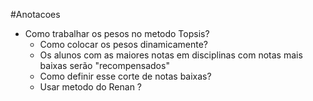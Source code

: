 #Anotacoes
* Como trabalhar os pesos no metodo Topsis?
	* Como colocar os pesos dinamicamente? 
	* Os alunos com as maiores notas em disciplinas com notas mais baixas serão "recompensados" 
	* Como definir esse corte de notas baixas? 
	* Usar metodo do Renan ? 
	
